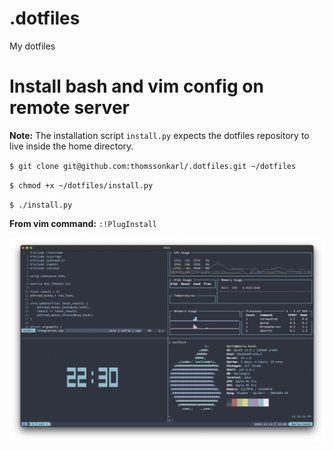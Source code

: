 # .dotfiles
My dotfiles

# Install bash and vim config on remote server
**Note:** The installation script `install.py` expects the dotfiles repository to live inside the home directory.

`$ git clone git@github.com:thomssonkarl/.dotfiles.git ~/dotfiles`

`$ chmod +x ~/dotfiles/install.py`

`$ ./install.py`

**From vim command:** `:!PlugInstall`


![Config](config.png)
